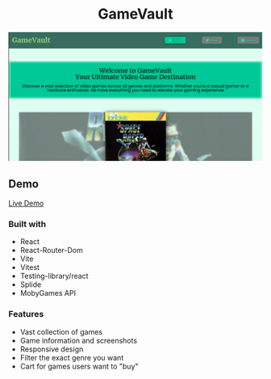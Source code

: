 <h1 align="center">GameVault</h1>

![Alt text](public/preview.png)

<h2>Demo</h2>

[Live Demo](https://bodiali-shopping-cart.netlify.app/)

<h3>Built with</h3>

- React
- React-Router-Dom
- Vite
- Vitest
- Testing-library/react
- Splide
- MobyGames API

<h3>Features</h3>

- Vast collection of games
- Game information and screenshots
- Responsive design
- Filter the exact genre you want
- Cart for games users want to "buy"
